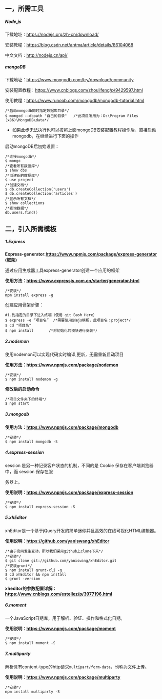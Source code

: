 ## 一，所需工具

##### Node,js

下载地址：https://nodejs.org/zh-cn/download/

安装教程：https://blog.csdn.net/antma/article/details/86104068

中文文档：http://nodejs.cn/api/

##### mongoDB

下载地址：https://www.mongodb.com/try/download/community

安装配置教程：https://www.cnblogs.com/zhoulifeng/p/9429597.html

使用教程：https://www.runoob.com/mongodb/mongodb-tutorial.html

```终端
/*启动mongodb同时指定数据库目录*/
$ mongod --dbpath "自己的目录"	/*此项目所用为：D:\Program Files (x86)\MongoDB\data*/
```

- 如果此步无法执行也可以按照上面mongoDB安装配置教程操作后，直接启动mongodb，在继续进行下面的操作

启动mongoDB后初始设置：

```终端
/*连接mongodb*/
$ mongo
/*查看所有数据库*/
$ show dbs
/*创建新的数据库*/
$ use project
/*创建文档*/
$ db.createCollection('users')
$ db.createCollection('articles')
/*显示所有文档*/
$ show collections
/*查询数据*/
db.users.find()

```



## 二，引入所需模板

##### 1.Express

**Express-generator:https://www.npmjs.com/package/express-generator (框架)**

通过应用生成器工具express-generator创建一个应用的框架

**使用方法：https://www.expressjs.com.cn/starter/generator.html**

```终端
/*安装*/
npm install express -g
```



创建应用骨架步骤：

```终端
#1.到指定的目录下进入终端（使用 git Bash Here）
$ express -e “项目名” 	/*需要使用到ejs模板，此项目名：project*/
$ cd "项目名"
$ npm install		/*对初始化的模块进行安装*/
```

##### 2.nodemon

使用nodemon可以实现代码实时编译,更新，无需重新启动项目

**使用方法：https://www.npmjs.com/package/nodemon**

```终端
/*安装*/
$ npm install nodemon -g
```

**修改后的启动命令**

```终端
/*项目文件夹下的终端*/
$ npm start
```

##### 3.mongodb

**使用方法：https://www.npmjs.com/package/mongodb**

```终端
/*安装*/
$ npm install mongodb -S 
```

##### 4.express-session

session 是另一种记录客户状态的机制，不同的是 Cookie 保存在客户端浏览器中，而 session 保存在服

务器上。

**使用说明：https://www.npmjs.com/package/express-session**

```终端
/*安装*/
$ npm install express-session -S
```

##### 5.xhEditor

xhEditor是一个基于jQuery开发的简单迷你并且高效的在线可视化HTML编辑器。

**使用说明：https://github.com/yaniswang/xhEditor**

```终端
/*由于官网发生变动，所以我们采用github上clone下来*/
/*安装*/
$ git clone git://github.com/yaniswang/xhEditor.git
/*安装grunt*/
$ npm install grunt-cli -g
$ cd xhEditor && npm install
$ grunt -version
```

**xheditor的参数配置详解：https://www.cnblogs.com/estellez/p/3977196.html**

##### 6.moment

一个JavaScript日期库，用于解析、验证、操作和格式化日期。

**使用说明：https://www.npmjs.com/package/moment**

```终端
/*安装*/
$ npm install moment -S
```

##### 7.multiparty

解析具有content-type的http请求`multipart/form-data`，也称为文件上传。

**使用说明：https://www.npmjs.com/package/multiparty**

```终端
/*安装*/
npm install multiparty -S
```

